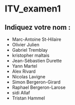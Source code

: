 # ITV_examen1

## Indiquez votre nom : 

- Marc-Antoine St-Hilaire
- Olivier Julien
- Gabriel Tremblay
- kristopher maltais
- Jean-Sébastien Durette
- Yann Martel
- Alex Rivard
- Nicolas Lavigne
- Simon Bergeron-Girard
- Raphael Bergeron-Larose
- sidi Allaf
- Tristan Hammel


